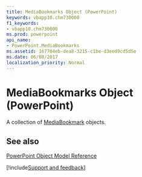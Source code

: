 ```yaml
---
title: MediaBookmarks Object (PowerPoint)
keywords: vbapp10.chm730000
f1_keywords:
- vbapp10.chm730000
ms.prod: powerpoint
api_name:
- PowerPoint.MediaBookmarks
ms.assetid: 167704eb-dea8-3215-c1be-d3eed9cd5d5e
ms.date: 06/08/2017
localization_priority: Normal
---
```



# MediaBookmarks Object (PowerPoint)

A collection of [MediaBookmark](PowerPoint.MediaBookmark.md) objects.


## See also


[PowerPoint Object Model Reference](overview/PowerPoint/object-model.md)

[!include[Support and feedback](~/includes/feedback-boilerplate.md)]